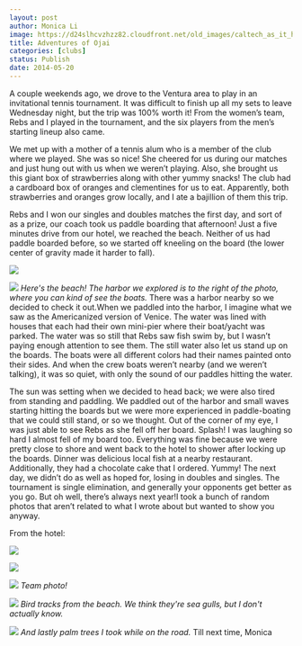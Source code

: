 ```yaml
---
layout: post
author: Monica Li
image: https://d24slhcvzhzz82.cloudfront.net/old_images/caltech_as_it_happens/6a0105349b8251970b01a73dc59f79970d.jpg
title: Adventures of Ojai 
categories: [clubs]
status: Publish
date: 2014-05-20
---
```


A couple weekends ago, we drove to the Ventura area to play in an invitational tennis tournament. It was difficult to finish up all my sets to leave Wednesday night, but the trip was 100% worth it! From the women’s team, Rebs and I played in the tournament, and the six players from the men’s starting lineup also came.

We met up with a mother of a tennis alum who is a member of the club where we played. She was so nice! She cheered for us during our matches and just hung out with us when we weren’t playing. Also, she brought us this giant box of strawberries along with other yummy snacks! The club had a cardboard box of oranges and clementines for us to eat. Apparently, both strawberries and oranges grow locally, and I ate a bajillion of them this trip.

Rebs and I won our singles and doubles matches the first day, and sort of as a prize, our coach took us paddle boarding that afternoon! Just a five minutes drive from our hotel, we reached the beach. Neither of us had paddle boarded before, so we started off kneeling on the board (the lower center of gravity made it harder to fall).


![](https://d24slhcvzhzz82.cloudfront.net/old_images/6a0177449c8a5f970d01a511ba56c6970c-pi.jpg)

![](https://d24slhcvzhzz82.cloudfront.net/old_images/caltech_as_it_happens/6a0105349b8251970b01a73dc59ff4970d.jpg)
*Here's the beach! The harbor we explored is to the right of the photo, where you can kind of see the boats.*
There was a harbor nearby so we decided to check it out.When we paddled into the harbor, I imagine what we saw as the Americanized version of Venice. The water was lined with houses that each had their own mini-pier where their boat/yacht was parked. The water was so still that Rebs saw fish swim by, but I wasn’t paying enough attention to see them. The still water also let us stand up on the boards. The boats were all different colors had their names painted onto their sides. And when the crew boats weren’t nearby (and we weren’t talking), it was so quiet, with only the sound of our paddles hitting the water.

The sun was setting when we decided to head back; we were also tired from standing and paddling. We paddled out of the harbor and small waves starting hitting the boards but we were more experienced in paddle-boating that we could still stand, or so we thought. Out of the corner of my eye, I was just able to see Rebs as she fell off her board. Splash! I was laughing so hard I almost fell of my board too. Everything was fine because we were pretty close to shore and went back to the hotel to shower after locking up the boards. Dinner was delicious local fish at a nearby restaurant. Additionally, they had a chocolate cake that I ordered. Yummy!
The next day, we didn’t do as well as hoped for, losing in doubles and singles. The tournament is single elimination, and generally your opponents get better as you go. But oh well, there’s always next year!I took a bunch of random photos that aren’t related to what I wrote about but wanted to show you anyway.

From the hotel:


![](https://d24slhcvzhzz82.cloudfront.net/old_images/6a0177449c8a5f970d01a73dc5a019970d-pi.jpg)

![](https://d24slhcvzhzz82.cloudfront.net/old_images/6a0177449c8a5f970d01a511ba56e4970c-pi.jpg)

![](https://d24slhcvzhzz82.cloudfront.net/old_images/caltech_as_it_happens/6a0105349b8251970b01a511ba558e970c.jpg)
*Team photo!*


![](https://d24slhcvzhzz82.cloudfront.net/old_images/caltech_as_it_happens/6a0105349b8251970b01a3fd0ab524970b.jpg)
*Bird tracks from the beach. We think they're sea gulls, but I don't actually know.*


![](https://d24slhcvzhzz82.cloudfront.net/old_images/6a0177449c8a5f970d01a73dc5a04a970d-pi.jpg)
*And lastly palm trees I took while on the road.*
Till next time,
  Monica
